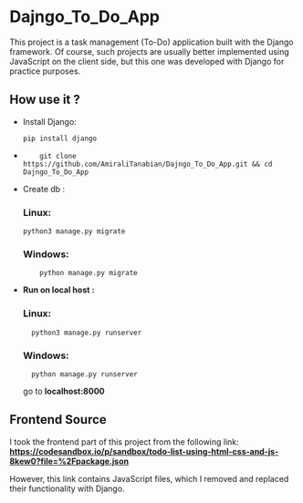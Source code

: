 # Dajngo_To_Do_App
This project is a task management (To-Do) application built with the Django framework. Of course, such projects are usually better implemented using JavaScript on the client side, but this one was developed with Django for practice purposes.


## How use it ? 
<ul>
  <li>
    Install Django:
    
```
pip install django
```
    
  </li>
  <li>
    
```
    git clone https://github.com/AmiraliTanabian/Dajngo_To_Do_App.git && cd Dajngo_To_Do_App
```
  </li>
  <li>
    Create db :<br>
    
### Linux:
```
python3 manage.py migrate
```
  ### Windows:    
```
    python manage.py migrate
```
  </li>
  <li>
    <b>Run on local host : </b><br>
    
### Linux:
```
  python3 manage.py runserver
```
### Windows:    

```
  python manage.py runserver
```
  </li>

  go to <b>localhost:8000</b>
</ul>


## Frontend Source
I took the frontend part of this project from the following link:
<b>https://codesandbox.io/p/sandbox/todo-list-using-html-css-and-js-8kew0?file=%2Fpackage.json</b>

However, this link contains JavaScript files, which I removed and replaced their functionality with Django.
